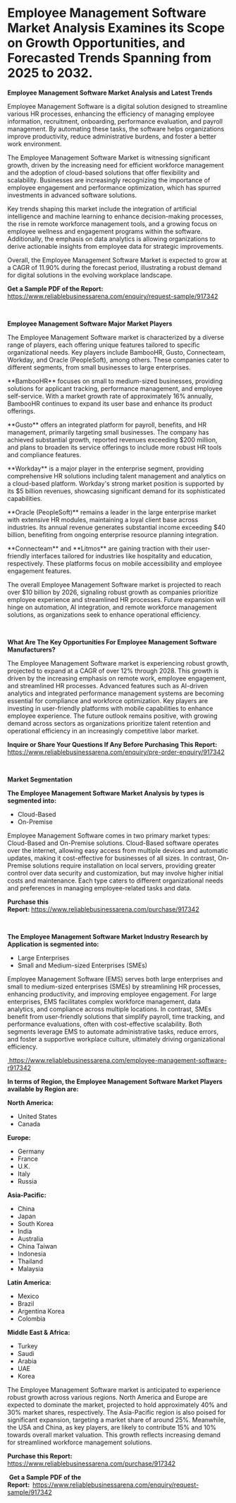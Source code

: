 <p><h1>Employee Management Software Market Analysis Examines its Scope on Growth Opportunities, and Forecasted Trends Spanning from 2025 to 2032.</h1></p><p><strong>Employee Management Software Market Analysis and Latest Trends</strong></p>
<p><p>Employee Management Software is a digital solution designed to streamline various HR processes, enhancing the efficiency of managing employee information, recruitment, onboarding, performance evaluation, and payroll management. By automating these tasks, the software helps organizations improve productivity, reduce administrative burdens, and foster a better work environment.</p><p>The Employee Management Software Market is witnessing significant growth, driven by the increasing need for efficient workforce management and the adoption of cloud-based solutions that offer flexibility and scalability. Businesses are increasingly recognizing the importance of employee engagement and performance optimization, which has spurred investments in advanced software solutions. </p><p>Key trends shaping this market include the integration of artificial intelligence and machine learning to enhance decision-making processes, the rise in remote workforce management tools, and a growing focus on employee wellness and engagement programs within the software. Additionally, the emphasis on data analytics is allowing organizations to derive actionable insights from employee data for strategic improvements.</p><p>Overall, the Employee Management Software Market is expected to grow at a CAGR of 11.90% during the forecast period, illustrating a robust demand for digital solutions in the evolving workplace landscape.</p></p>
<p><strong>Get a Sample PDF of the Report:&nbsp;</strong> <a href="https://www.reliablebusinessarena.com/enquiry/request-sample/917342?utm_campaign=3615&utm_medium=2&utm_source=Github&utm_content=ia&utm_term=16042025&utm_id=employee-management-software">https://www.reliablebusinessarena.com/enquiry/request-sample/917342</a></p>
<p>&nbsp;</p>
<p><strong>Employee Management Software Major Market Players</strong></p>
<p><p>The Employee Management Software market is characterized by a diverse range of players, each offering unique features tailored to specific organizational needs. Key players include BambooHR, Gusto, Connecteam, Workday, and Oracle (PeopleSoft), among others. These companies cater to different segments, from small businesses to large enterprises.</p><p>**BambooHR** focuses on small to medium-sized businesses, providing solutions for applicant tracking, performance management, and employee self-service. With a market growth rate of approximately 16% annually, BambooHR continues to expand its user base and enhance its product offerings.</p><p>**Gusto** offers an integrated platform for payroll, benefits, and HR management, primarily targeting small businesses. The company has achieved substantial growth, reported revenues exceeding $200 million, and plans to broaden its service offerings to include more robust HR tools and compliance features.</p><p>**Workday** is a major player in the enterprise segment, providing comprehensive HR solutions including talent management and analytics on a cloud-based platform. Workday's strong market position is supported by its $5 billion revenues, showcasing significant demand for its sophisticated capabilities.</p><p>**Oracle (PeopleSoft)** remains a leader in the large enterprise market with extensive HR modules, maintaining a loyal client base across industries. Its annual revenue generates substantial income exceeding $40 billion, benefiting from ongoing enterprise resource planning integration.</p><p>**Connecteam** and **Litmos** are gaining traction with their user-friendly interfaces tailored for industries like hospitality and education, respectively. These platforms focus on mobile accessibility and employee engagement features.</p><p>The overall Employee Management Software market is projected to reach over $10 billion by 2026, signaling robust growth as companies prioritize employee experience and streamlined HR processes. Future expansion will hinge on automation, AI integration, and remote workforce management solutions, as organizations seek to enhance operational efficiency.</p></p>
<p>&nbsp;</p>
<p><strong>What Are The Key Opportunities For Employee Management Software Manufacturers?</strong></p>
<p><p>The Employee Management Software market is experiencing robust growth, projected to expand at a CAGR of over 12% through 2028. This growth is driven by the increasing emphasis on remote work, employee engagement, and streamlined HR processes. Advanced features such as AI-driven analytics and integrated performance management systems are becoming essential for compliance and workforce optimization. Key players are investing in user-friendly platforms with mobile capabilities to enhance employee experience. The future outlook remains positive, with growing demand across sectors as organizations prioritize talent retention and operational efficiency in an increasingly competitive labor market.</p></p>
<p><strong>Inquire or Share Your Questions If Any Before Purchasing This Report:</strong> <a href="https://www.reliablebusinessarena.com/enquiry/pre-order-enquiry/917342?utm_campaign=3615&utm_medium=2&utm_source=Github&utm_content=ia&utm_term=16042025&utm_id=employee-management-software">https://www.reliablebusinessarena.com/enquiry/pre-order-enquiry/917342</a></p>
<p>&nbsp;</p>
<p><strong>Market Segmentation</strong></p>
<p><strong>The Employee Management Software Market Analysis by types is segmented into:</strong></p>
<p><ul><li>Cloud-Based</li><li>On-Premise</li></ul></p>
<p><p>Employee Management Software comes in two primary market types: Cloud-Based and On-Premise solutions. Cloud-Based software operates over the internet, allowing easy access from multiple devices and automatic updates, making it cost-effective for businesses of all sizes. In contrast, On-Premise solutions require installation on local servers, providing greater control over data security and customization, but may involve higher initial costs and maintenance. Each type caters to different organizational needs and preferences in managing employee-related tasks and data.</p></p>
<p><strong>Purchase this Report:&nbsp;</strong><a href="https://www.reliablebusinessarena.com/purchase/917342?utm_campaign=3615&utm_medium=2&utm_source=Github&utm_content=ia&utm_term=16042025&utm_id=employee-management-software">https://www.reliablebusinessarena.com/purchase/917342</a></p>
<p>&nbsp;</p>
<p><strong>The Employee Management Software Market Industry Research by Application is segmented into:</strong></p>
<p><ul><li>Large Enterprises</li><li>Small and Medium-sized Enterprises (SMEs)</li></ul></p>
<p><p>Employee Management Software (EMS) serves both large enterprises and small to medium-sized enterprises (SMEs) by streamlining HR processes, enhancing productivity, and improving employee engagement. For large enterprises, EMS facilitates complex workforce management, data analytics, and compliance across multiple locations. In contrast, SMEs benefit from user-friendly solutions that simplify payroll, time tracking, and performance evaluations, often with cost-effective scalability. Both segments leverage EMS to automate administrative tasks, reduce errors, and foster a supportive workplace culture, ultimately driving organizational efficiency.</p></p>
<p><a href="https://www.reliablebusinessarena.com/employee-management-software-r917342?utm_campaign=3615&utm_medium=2&utm_source=Github&utm_content=ia&utm_term=16042025&utm_id=employee-management-software">&nbsp;https://www.reliablebusinessarena.com/employee-management-software-r917342</a></p>
<p><strong>In terms of Region, the Employee Management Software Market Players available by Region are:</strong></p>
<p>
    <p> <strong> North America: </strong>
        <ul>
            <li>United States</li>
            <li>Canada</li>
        </ul>
        </p> 
    <p> <strong> Europe: </strong>
        <ul>
            <li>Germany</li>
            <li>France</li>
            <li>U.K.</li>
            <li>Italy</li>
            <li>Russia</li>
        </ul>
        </p> 
    <p> <strong> Asia-Pacific: </strong>
        <ul>
            <li>China</li>
            <li>Japan</li>
            <li>South Korea</li>
            <li>India</li>
            <li>Australia</li>
            <li>China Taiwan</li>
            <li>Indonesia</li>
            <li>Thailand</li>
            <li>Malaysia</li>
        </ul>
        </p> 
    <p> <strong> Latin America: </strong>
        <ul>
            <li>Mexico</li>
            <li>Brazil</li>
            <li>Argentina Korea</li>
            <li>Colombia</li>
        </ul>
        </p> 
    <p> <strong> Middle East & Africa: </strong>
        <ul>
            <li>Turkey</li>
            <li>Saudi</li>
            <li>Arabia</li>
            <li>UAE</li>
            <li>Korea</li>
        </ul>
    </p>
    </p>
<p><p>The Employee Management Software market is anticipated to experience robust growth across various regions. North America and Europe are expected to dominate the market, projected to hold approximately 40% and 30% market shares, respectively. The Asia-Pacific region is also poised for significant expansion, targeting a market share of around 25%. Meanwhile, the USA and China, as key players, are likely to contribute 15% and 10% towards overall market valuation. This growth reflects increasing demand for streamlined workforce management solutions.</p></p>
<p><strong>Purchase this Report: </strong><a href="https://www.reliablebusinessarena.com/purchase/917342?utm_campaign=3615&utm_medium=2&utm_source=Github&utm_content=ia&utm_term=16042025&utm_id=employee-management-software">https://www.reliablebusinessarena.com/purchase/917342</a></p>
<p>&nbsp;<strong>Get a Sample PDF of the Report:&nbsp;&nbsp;</strong><a href="https://www.reliablebusinessarena.com/enquiry/request-sample/917342?utm_campaign=3615&utm_medium=2&utm_source=Github&utm_content=ia&utm_term=16042025&utm_id=employee-management-software">https://www.reliablebusinessarena.com/enquiry/request-sample/917342</a></p>
<p><strong></strong></p>
<p><p></p><p></p><p></p></p>